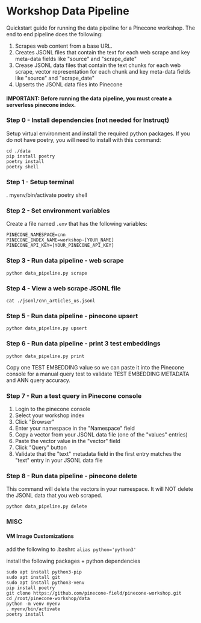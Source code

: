 # Workshop Data Pipeline
Quickstart guide for running the data pipeline for a Pinecone workshop. The end to end pipeline does the following:

1. Scrapes web content from a base URL.
1. Creates JSONL files that contain the text for each web scrape and key meta-data fields like "source" and "scrape_date"
1. Crease JSONL data files that contain the text chunks for each web scrape, vector representation for each chunk and key meta-data fields like "source" and "scrape_date"
1. Upserts the JSONL data files into Pinecone

#### IMPORTANT: Before running the data pipeline, you must create a serverless pinecone index.

### Step 0 - Install dependencies (not needed for Instruqt)

Setup virtual environment and install the required python packages. If you do not have poetry, you will need to install
with this command:

```
cd ./data
pip install poetry
poetry install
poetry shell
```

### Step 1 - Setup terminal
. myenv/bin/activate
poetry shell

### Step 2 - Set environment variables
Create a file named ```.env``` that has the following variables:

```
PINECONE_NAMESPACE=cnn
PINECONE_INDEX_NAME=workshop-[YOUR_NAME]
PINECONE_API_KEY=[YOUR_PINECONE_API_KEY]
```

### Step 3 - Run data pipeline - web scrape

```
python data_pipeline.py scrape
```

### Step 4 - View a web scrape JSONL file

```
cat ./jsonl/cnn_articles_us.jsonl
```

### Step 5 - Run data pipeline - pinecone upsert

```
python data_pipeline.py upsert
```

### Step 6 - Run data pipeline - print 3 test embeddings

```
python data_pipeline.py print
```

Copy one TEST EMBEDDING value so we can paste it into the Pinecone console for a manual query test
to validate TEST EMBEDDING METADATA and ANN query accuracy.

### Step 7 - Run a test query in Pinecone console

1. Login to the pinecone console
1. Select your workshop index
1. Click "Browser"
1. Enter your namespace in the "Namespace" field
1. Copy a vector from your JSONL data file (one of the "values" entries)
1. Paste the vector value in the "vector" field
1. Click "Query" button
1. Validate that the "text" metadata field in the first entry matches the "text" entry in your JSONL data file

### Step 8 - Run data pipeline - pinecone delete

This command will delete the vectors in your namespace. It will NOT delete the JSONL data that you web scraped. 

```
python data_pipeline.py delete
```

### MISC

#### VM Image Customizations

add the following to .bashrc
``` alias python='python3' ```

install the following packages + python dependencies
```
sudo apt install python3-pip
sudo apt install git
sudo apt install python3-venv
pip install poetry
git clone https://github.com/pinecone-field/pinecone-workshop.git 
cd /root/pinecone-workshop/data
python -m venv myenv
. myenv/bin/activate
poetry install

```
